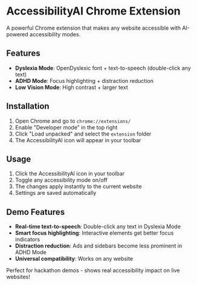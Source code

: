 # AccessibilityAI Chrome Extension

A powerful Chrome extension that makes any website accessible with AI-powered accessibility modes.

## Features

- **Dyslexia Mode**: OpenDyslexic font + text-to-speech (double-click any text)
- **ADHD Mode**: Focus highlighting + distraction reduction
- **Low Vision Mode**: High contrast + larger text

## Installation

1. Open Chrome and go to `chrome://extensions/`
2. Enable "Developer mode" in the top right
3. Click "Load unpacked" and select the `extension` folder
4. The AccessibilityAI icon will appear in your toolbar

## Usage

1. Click the AccessibilityAI icon in your toolbar
2. Toggle any accessibility mode on/off
3. The changes apply instantly to the current website
4. Settings are saved automatically

## Demo Features

- **Real-time text-to-speech**: Double-click any text in Dyslexia Mode
- **Smart focus highlighting**: Interactive elements get better focus indicators
- **Distraction reduction**: Ads and sidebars become less prominent in ADHD Mode
- **Universal compatibility**: Works on any website

Perfect for hackathon demos - shows real accessibility impact on live websites!